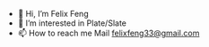 - 👋 Hi, I’m Felix Feng
- 👀 I’m interested in Plate/Slate
- 📫 How to reach me Mail felixfeng33@gmail.com

<!---
felixfeng33/felixfeng33 is a ✨ special ✨ repository because its `README.md` (this file) appears on your GitHub profile.
You can click the Preview link to take a look at your changes.
--->
